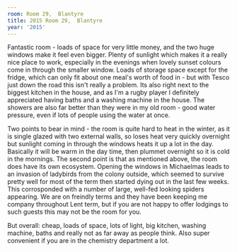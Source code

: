 ```yaml
---
room: Room 29,  Blantyre
title: 2015 Room 29,  Blantyre
year: '2015'
---
```


Fantastic room - loads of space for very little money, and the two huge windows make it feel even bigger. Plenty of sunlight which makes it a really nice place to work, especially in the evenings when lovely sunset colours come in through the smaller window. Loads of storage space except for the fridge, which can only fit about one meal's worth of food in - but with Tesco just down the road this isn't really a problem. Its also right next to the biggest kitchen in the house, and as I'm a rugby player I definitely appreciated having baths and a washing machine in the house. The showers are also far better than they were in my old room - good water pressure, even if lots of people using the water at once.

Two points to bear in mind - the room is quite hard to heat in the winter, as it is single glazed with two external walls, so loses heat very quickly overnight but sunlight coming in through the windows heats it up a lot in the day. Basically it will be warm in the day time, then plummet overnight so it is cold in the mornings. The second point is that as mentioned above, the room does have its own ecosystem. Opening the windows in Michaelmas leads to an invasion of ladybirds from the colony outside, which seemed to survive pretty well for most of the term then started dying out in the last few weeks. This corrosponded with a number of large, well-fed looking spiders appearing. We are on freindly terms and they have been keeping me company throughout Lent term, but if you are not happy to offer lodgings to such guests this may not be the room for you.

But overall: cheap, loads of space, lots of light, big kitchen, washing machine, baths and really not as far away as people think. Also super convenient if you are in the chemistry department a lot.